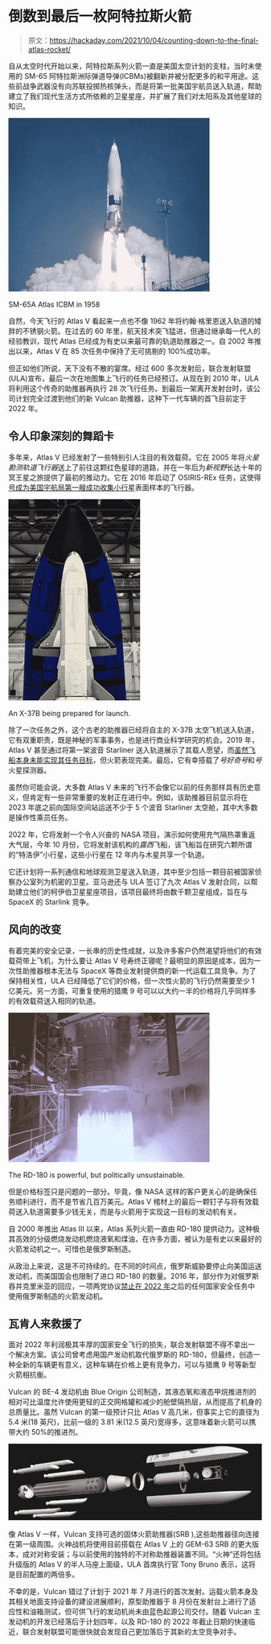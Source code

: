 # 倒数到最后一枚阿特拉斯火箭

> 原文：<https://hackaday.com/2021/10/04/counting-down-to-the-final-atlas-rocket/>

自从太空时代开始以来，阿特拉斯系列火箭一直是美国太空计划的支柱，当时未使用的 SM-65 阿特拉斯洲际弹道导弹(ICBMs)被翻新并被分配更多的和平用途。这些前战争武器没有向苏联投掷热核弹头，而是将第一批美国宇航员送入轨道，帮助建立了我们现代生活方式所依赖的卫星星座，并扩展了我们对太阳系及其他星球的知识。

[![](img/e2510ae1a3b74472245e23a196baa969.png)](https://hackaday.com/wp-content/uploads/2021/09/atlas_icbm.jpg)

SM-65A Atlas ICBM in 1958

自然，今天飞行的 Atlas V 看起来一点也不像 1962 年将约翰·格里恩送入轨道的矮胖的不锈钢火箭。在过去的 60 年里，航天技术突飞猛进，但通过继承每一代人的经验教训，现代 Atlas 已经成为有史以来最可靠的轨道助推器之一。自 2002 年推出以来，Atlas V 在 85 次任务中保持了无可挑剔的 100%成功率。

但正如他们所说，天下没有不散的宴席。经过 600 多次发射后，联合发射联盟(ULA)宣布，最后一次在地图集上飞行的任务已经预订。从现在到 2010 年，ULA 将利用这个传奇的助推器再执行 28 次飞行任务。到最后一架离开发射台时，该公司计划完全过渡到他们的新 Vulcan 助推器，这种下一代车辆的首飞目前定于 2022 年。

## 令人印象深刻的舞蹈卡

多年来，Atlas V 已经发射了一些特别引人注目的有效载荷。它在 2005 年将*火星勘测轨道飞行器*送上了前往这颗红色星球的道路，并在一年后为*新视野*长达十年的冥王星之旅提供了最初的推动力。它在 2016 年启动了 OSIRIS-REx 任务，这使得[号成为美国宇航局第一艘成功收集小行星](https://hackaday.com/2020/10/20/osiris-rex-reaches-out-and-touches-asteroid-bennu/)表面样本的飞行器。

[![](img/194d1aa18399ae3c67437d88c4414ca3.png)](https://hackaday.com/wp-content/uploads/2020/05/x37pwr_fairing.jpg)

An X-37B being prepared for launch.

除了一次任务之外，这个古老的助推器已经将自主的 X-37B 太空飞机送入轨道，它有双重职责，既是神秘的军事事务，也是进行商业科学研究的机会。2019 年，Atlas V 甚至通过将第一架波音 Starliner 送入轨道展示了其载人愿望，而[虽然飞船本身未能实现其任务目标](https://hackaday.com/2019/12/20/boeings-starliner-fails-to-reach-space-station/)，但火箭表现完美。最后，它有幸搭载了*号好奇号*和*号*火星探测器。

虽然你可能会说，大多数 Atlas V 未来的飞行不会像它以前的任务那样具有历史意义，但肯定有一些非常重要的发射正在进行中。例如，该助推器目前显示将在 2023 年底之前向国际空间站运送不少于 5 个波音 Starliner 太空舱，其中大多数是操作性乘员任务。

2022 年，它将发射一个令人兴奋的 NASA 项目，演示如何使用充气隔热罩重返大气层，今年 10 月份，它将发射该机构的*露西*飞船，该飞船旨在研究六颗所谓的“特洛伊”小行星，这些小行星在 12 年内与木星共享一个轨道。

它还计划将一系列通信和地球观测卫星送入轨道，其中至少包括一颗目前被国家侦察办公室列为机密的卫星。亚马逊还与 ULA 签订了九次 Atlas V 发射合同，以帮助建立他们的柯伊伯卫星星座项目，该项目最终将由数千颗卫星组成，旨在与 SpaceX 的 Starlink 竞争。

## 风向的改变

有着完美的安全记录，一长串的历史性成就，以及许多客户仍然渴望将他们的有效载荷带上飞机，为什么要让 Atlas V 号寿终正寝呢？最明显的原因是成本，因为一次性助推器根本无法与 SpaceX 等商业发射提供商的新一代运载工具竞争。为了保持相关性，ULA 已经降低了它们的价格，但一次性火箭的飞行仍然需要至少 1 亿美元。另一方面，可重复使用的猎鹰 9 号可以以大约一半的价格将几乎同样多的有效载荷送入相同的轨道。

[![](img/e3587f23d256566d97fa864a6fe28aed.png)](https://hackaday.com/wp-content/uploads/2021/09/atlas_rd180.jpg)

The RD-180 is powerful, but politically unsustainable.

但是价格标签只是问题的一部分。毕竟，像 NASA 这样的客户更关心的是确保任务顺利进行，而不是节省几百万美元。Atlas V 棺材上的最后一颗钉子与将有效载荷送入轨道需要多少钱无关，而是与火箭用于实现这一目标的发动机有关。

自 2000 年推出 Atlas III 以来，Atlas 系列火箭一直由 RD-180 提供动力。这种极其高效的分级燃烧发动机燃烧液氧和煤油，在许多方面，被认为是有史以来最好的火箭发动机之一。可惜也是俄罗斯制造。

从政治上来说，这是不可持续的。在不同的时间点，俄罗斯威胁要停止向美国运送发动机，而美国国会也限制了进口 RD-180 的数量。2016 年，部分作为对俄罗斯吞并克里米亚的回应，一项两党协议[禁止在 2022 年](https://spacenews.com/nelson-shepherds-senate-compromise-on-rd-180-issue/)之后的任何国家安全任务中使用俄罗斯制造的火箭发动机。

## 瓦肯人来救援了

面对 2022 年利润极其丰厚的国家安全飞行的损失，联合发射联盟不得不拿出一个解决方案。该公司曾考虑用国产发动机取代俄罗斯的 RD-180，但最终，创造一种全新的车辆更有意义，这种车辆在价格上更有竞争力，可以与猎鹰 9 号等新型火箭相抗衡。

Vulcan 的 BE-4 发动机由 Blue Origin 公司制造，其液态氧和液态甲烷推进剂的相对可比温度允许使用更轻的正交网格罐和减少的舱壁隔热层，从而提高了机身的总质量比。虽然 Vulcan 的第一级预计只比 Atlas V 高几米，但事实上它的直径为 5.4 米(18 英尺)，比前一级的 3.81 米(12.5 英尺)宽得多，这意味着新火箭可以携带大约 50%的推进剂。

[![](img/a2ea1cea45e67bd06a2467e026095102.png)](https://hackaday.com/wp-content/uploads/2021/09/atlas_vulcan.jpg)

像 Atlas V 一样，Vulcan 支持可选的固体火箭助推器(SRB ),这些助推器径向连接在第一级周围。火神战机将使用目前搭载在 Atlas V 上的 GEM-63 SRB 的更大版本，成对对称安装；与以前使用的独特的不对称助推器装置不同。“火神”还将包括升级版的 Atlas V 的半人马座上面级，ULA 首席执行官 Tony Bruno 表示，这将是目前配置的两倍多。

不幸的是，Vulcan 错过了计划于 2021 年 7 月进行的首次发射。运载火箭本身及其相关地面支持设备的建设进展顺利，原型助推器于 8 月份在发射台上进行了适应性和油箱测试，但可供飞行的发动机尚未由蓝色起源公司交付。随着 Vulcan 主发动机的开发已经落后于计划四年，以及 RD-180 的 2022 年截止日期的快速临近，联合发射联盟可能很快就会发现自己更加落后于其新的太空竞争对手。